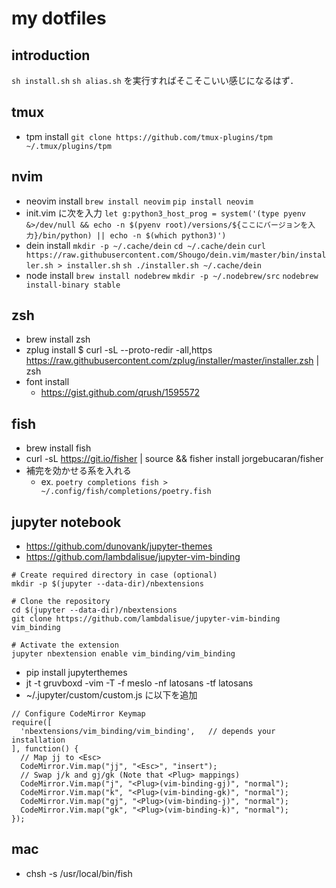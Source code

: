 # my dotfiles

## introduction

`sh install.sh`
`sh alias.sh`
を実行すればそこそこいい感じになるはず．

## tmux

- tpm install
  `git clone https://github.com/tmux-plugins/tpm ~/.tmux/plugins/tpm`

## nvim

- neovim install
  `brew install neovim`
  `pip install neovim`
- init.vim に次を入力
  `let g:python3_host_prog = system('(type pyenv &>/dev/null && echo -n $(pyenv root)/versions/${ここにバージョンを入力}/bin/python) || echo -n $(which python3)')`
- dein install
  `mkdir -p ~/.cache/dein`
  `cd ~/.cache/dein`
  `curl https://raw.githubusercontent.com/Shougo/dein.vim/master/bin/installer.sh > installer.sh`
  `sh ./installer.sh ~/.cache/dein`
- node install
  `brew install nodebrew`
  `mkdir -p ~/.nodebrew/src`
  `nodebrew install-binary stable`

## zsh

- brew install zsh
- zplug install
  $ curl -sL --proto-redir -all,https https://raw.githubusercontent.com/zplug/installer/master/installer.zsh | zsh
- font install
  - https://gist.github.com/qrush/1595572

## fish

- brew install fish
- curl -sL https://git.io/fisher | source && fisher install jorgebucaran/fisher
- 補完を効かせる系を入れる
  - ex. `poetry completions fish > ~/.config/fish/completions/poetry.fish`

## jupyter notebook

- https://github.com/dunovank/jupyter-themes
- https://github.com/lambdalisue/jupyter-vim-binding

```
# Create required directory in case (optional)
mkdir -p $(jupyter --data-dir)/nbextensions

# Clone the repository
cd $(jupyter --data-dir)/nbextensions
git clone https://github.com/lambdalisue/jupyter-vim-binding vim_binding

# Activate the extension
jupyter nbextension enable vim_binding/vim_binding
```

- pip install jupyterthemes
- jt -t gruvboxd -vim -T -f meslo -nf latosans -tf latosans
- ~/.jupyter/custom/custom.js に以下を追加

```
// Configure CodeMirror Keymap
require([
  'nbextensions/vim_binding/vim_binding',   // depends your installation
], function() {
  // Map jj to <Esc>
  CodeMirror.Vim.map("jj", "<Esc>", "insert");
  // Swap j/k and gj/gk (Note that <Plug> mappings)
  CodeMirror.Vim.map("j", "<Plug>(vim-binding-gj)", "normal");
  CodeMirror.Vim.map("k", "<Plug>(vim-binding-gk)", "normal");
  CodeMirror.Vim.map("gj", "<Plug>(vim-binding-j)", "normal");
  CodeMirror.Vim.map("gk", "<Plug>(vim-binding-k)", "normal");
});
```

## mac

- chsh -s /usr/local/bin/fish

```

```
